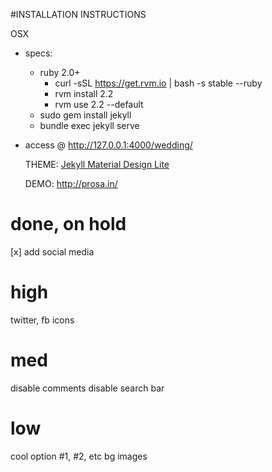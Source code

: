 #INSTALLATION INSTRUCTIONS

OSX
- specs:
  - ruby 2.0+
    - curl -sSL https://get.rvm.io | bash -s stable --ruby
    - rvm install 2.2
    - rvm use 2.2 --default    
  -  sudo gem install jekyll
  - bundle exec jekyll serve
- access @ http://127.0.0.1:4000/wedding/

  THEME:
  [Jekyll Material Design Lite](https://github.com/gdg-managua/jekyll-mdl)

  DEMO:
  http://prosa.in/

# done, on hold
[x] add social media
# high
twitter, fb icons
# med

disable comments
disable search bar
# low
cool option #1, #2, etc
bg images
